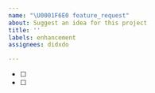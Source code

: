 ```yaml
---
name: "\U0001F6E0️ feature_request"
about: Suggest an idea for this project
title: ''
labels: enhancement
assignees: didxdo

---
```


- [ ] 
- [ ]

